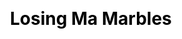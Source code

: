 ---
title: Losing Ma Marbles
permalink: /losing-ma-marbles/
#bg:
#teaser: 
#date:
description:
css:
  - custom.css
js:
  - custom.js
#links:
  - https://codepen.io/ChineseDron/pen/ZExaBOr?anon=true&view=pe
eleventyExcludeFromCollections: true
---